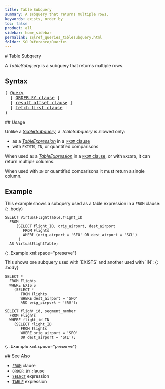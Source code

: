 ```yaml
---
title: Table Subquery
summary: A subquery that returns multiple rows.
keywords: exists, order by
toc: false
product: all
sidebar: home_sidebar
permalink: sqlref_queries_tablesubquery.html
folder: SQLReference/Queries
---
```

<section>
<div class="TopicContent" data-swiftype-index="true" markdown="1">
# Table Subquery

A *TableSubquery* is a subquery that returns multiple rows.

## Syntax


<div class="fcnWrapperWide"><pre class="FcnSyntax">
( <a href="sqlref_queries_query.html">Query</a>
  [ <a href="sqlref_clauses_orderby.html">ORDER BY clause</a> ]
  [ <a href="sqlref_clauses_resultoffset.html">result offset clause</a> ]
  [ <a href="sqlref_clauses_resultoffset.html">fetch first clause</a> ]
)</pre>

</div>
## Usage

Unlike a *[ScalarSubquery](sqlref_queries_scalarsubquery.html),* a
*TableSubquery* is allowed only:

* as a *[TableExpression](sqlref_expressions_table.html)* in a &nbsp;[`FROM`
  clause](sqlref_clauses_from.html)
* with `EXISTS`, `IN`, or quantified comparisons.

When used as a *[TableExpression](sqlref_expressions_table.html)* in a
[`FROM` clause](sqlref_clauses_from.html), or with `EXISTS`, it can
return multiple columns.

When used with `IN` or quantified comparisons, it must return a single
column.

## Example

This example shows a subquery used as a table expression in a
`FROM` clause:
{: .body}

<div class="preWrapperWide" markdown="1">

    SELECT VirtualFlightTable.flight_ID
      FROM
         (SELECT flight_ID, orig_airport, dest_airport
            FROM Flights
            WHERE (orig_airport = 'SFO' OR dest_airport = 'SCL')
          )
      AS VirtualFlightTable;
{: .Example xml:space="preserve"}

</div>
This shows one subquery used with `EXISTS` and another used with `IN`:
{: .body}

<div class="preWrapperWide" markdown="1">

    SELECT *
      FROM Flights
      WHERE EXISTS
        (SELECT *
           FROM Flights
           WHERE dest_airport = 'SFO'
           AND orig_airport = 'GRU');

    SELECT flight_id, segment_number
      FROM Flights
      WHERE flight_id IN
        (SELECT flight_ID
           FROM Flights
           WHERE orig_airport = 'SFO'
           OR dest_airport = 'SCL');
{: .Example xml:space="preserve"}

</div>
## See Also

* [`FROM`](sqlref_clauses_from.html) clause
* [`ORDER BY`](sqlref_clauses_orderby.html) clause
* [`SELECT`](sqlref_expressions_select.html) expression
* [`TABLE`](sqlref_expressions_table.html) expression

</div>
</section>
